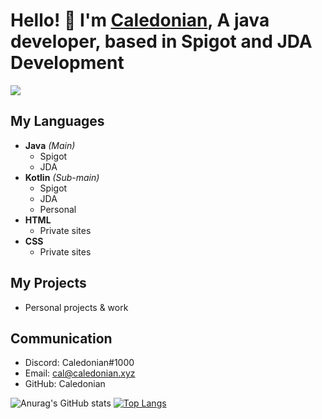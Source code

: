 # Hello! 👋 I'm [Caledonian](https://www.caledonian.xyz/ "My Site"), A java developer, based in Spigot and JDA Development

![](https://komarev.com/ghpvc/?username=CaledonianEH)

## My Languages
- **Java** *(Main)*
  - Spigot
  - JDA
- **Kotlin** *(Sub-main)*
  - Spigot
  - JDA
  - Personal
- **HTML**
  - Private sites
- **CSS**
  - Private sites

## My Projects
- Personal projects & work

## Communication
- Discord: Caledonian#1000
- Email: cal@caledonian.xyz
- GitHub: Caledonian

![Anurag's GitHub stats](https://github-readme-stats.vercel.app/api?username=CaledonianEH&show_icons=true&theme=dark)
[![Top Langs](https://github-readme-stats.vercel.app/api/top-langs/?username=CaledonianEH&layout=compact&theme=dark)](https://github.com/CaledonianEH/github-readme-stats)
